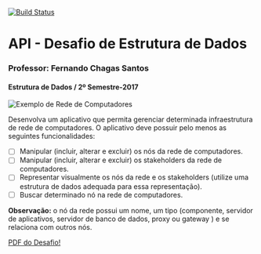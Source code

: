[![Build Status](https://travis-ci.org/mucioferreira/desafio-estrutura-api.svg?branch=master)](https://travis-ci.org/mucioferreira/desafio-estrutura-api)

# API - Desafio de Estrutura de Dados
### Professor: Fernando Chagas Santos
#### Estrutura de Dados / 2º Semestre-2017

![Exemplo de Rede de Computadores](https://i.imgur.com/fjMTMD5.png)

Desenvolva um aplicativo que permita gerenciar determinada infraestrutura de rede de computadores. O aplicativo deve possuir pelo menos as seguintes funcionalidades:

- [ ] Manipular (incluir, alterar e excluir) os nós da rede de computadores.
- [ ] Manipular (incluir, alterar e excluir) os stakeholders da rede de computadores.
- [ ] Representar visualmente os nós da rede e os stakeholders (utilize uma estrutura de dados adequada para essa representação).
- [ ] Buscar determinado nó na rede de computadores.

**Observação:** o nó da rede possui um nome, um tipo (componente, servidor de aplicativos, servidor de banco de dados,
proxy ou gateway ) e se relaciona com outros nós.

[PDF do Desafio!](https://s3-sa-east-1.amazonaws.com/portal-fernando/Arquivos/2017-1/ED/Praticas/Desafio_3VA.pdf)
